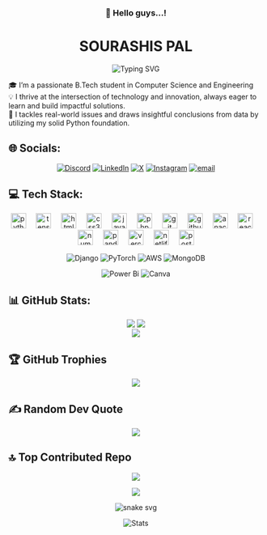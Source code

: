 <div align="center">
  
  ### 👋 Hello guys...! 
</div>
<h1 align="center"&>SOURASHIS PAL</h1>
<div align="center">
  <img src="https://readme-typing-svg.herokuapp.com?font=Fira+Code&pause=1000&color=02faee&center=true&vCenter=true&width=435&lines=Data+Scientist;Coding+is+not+just+a+skill;It's+a+power+that;Brings+imagination+to+life;😉" alt="Typing SVG" />
</div>

🎓 I’m a passionate B.Tech student in Computer Science and Engineering<br>
💡 I thrive at the intersection of technology and innovation, always eager to learn and build impactful solutions.<br>
🧠 I tackles real-world issues and draws insightful conclusions from data by utilizing my solid Python foundation.<br>

## 🌐 Socials:
<div align="center">

[![Discord](https://img.shields.io/badge/Discord-%237289DA.svg?logo=discord&logoColor=white)](https://discord.gg/soura_05) [![LinkedIn](https://img.shields.io/badge/LinkedIn-%230077B5.svg?logo=linkedin&logoColor=white)](https://www.linkedin.com/in/sourashis-pal-570b7432b) [![X](https://img.shields.io/badge/X-black.svg?logo=X&logoColor=white)](https://x.com/Soura_13)
[![Instagram](https://img.shields.io/badge/Instagram-%23E4405F.svg?logo=Instagram&logoColor=white)](https://instagram.com/_nobi.07_) [![email](https://img.shields.io/badge/Email-D14836?logo=gmail&logoColor=white)](mailto:palsourashis04@gmail.com)
</div>

## 💻 Tech Stack:
<div align="center">

  <img src="https://cdn.jsdelivr.net/gh/devicons/devicon/icons/python/python-original.svg" height="30" alt="python logo"  />
  <img width="12" />
  <img src="https://cdn.jsdelivr.net/gh/devicons/devicon/icons/tensorflow/tensorflow-original.svg" height="30" alt="tensorflow logo"  />
  <img width="12" />
  <img src="https://cdn.jsdelivr.net/gh/devicons/devicon/icons/html5/html5-original.svg" height="30" alt="html5 logo"  />
  <img width="12" />
  <img src="https://cdn.jsdelivr.net/gh/devicons/devicon/icons/css3/css3-original.svg" height="30" alt="css3 logo"  />
  <img width="12" />
  <img src="https://cdn.jsdelivr.net/gh/devicons/devicon/icons/javascript/javascript-original.svg" height="30" alt="javascript logo"  />
  <img width="12" />
  <img src="https://cdn.jsdelivr.net/gh/devicons/devicon/icons/php/php-original.svg" height="30" alt="php logo"  />
  <img width="12" />
  <img src="https://cdn.jsdelivr.net/gh/devicons/devicon/icons/git/git-original.svg" height="30" alt="git logo"  />
  <img width="12" />
  <img src="https://cdn.jsdelivr.net/gh/devicons/devicon/icons/github/github-original.svg" height="30" alt="github logo" />
  <img width="12" />
  <img src="https://cdn.jsdelivr.net/gh/devicons/devicon/icons/anaconda/anaconda-original.svg" height="30" alt="anaconda logo"  />
  <img width="12" />
  <img src="https://cdn.jsdelivr.net/gh/devicons/devicon/icons/react/react-original.svg" height="30" alt="react logo"  />
  <img width="12" />
  <img src="https://cdn.jsdelivr.net/gh/devicons/devicon/icons/numpy/numpy-original.svg" height="30" alt="numpy logo"  />
  <img width="12" />
  <img src="https://cdn.jsdelivr.net/gh/devicons/devicon/icons/pandas/pandas-original.svg" height="30" alt="pandas logo"  />
  <img width="12" />
  <img src="https://cdn.jsdelivr.net/gh/devicons/devicon/icons/vercel/vercel-original.svg" height="30" alt="vercel logo"  />
  <img width="12" />
  <img src="https://cdn.jsdelivr.net/gh/devicons/devicon/icons/netlify/netlify-original.svg" height="30" alt="netlify logo"  />
  <img width="12" />
  <img src="https://cdn.jsdelivr.net/gh/devicons/devicon/icons/postman/postman-original.svg" height="30" alt="postman logo"  />
  
  ![Django](https://img.shields.io/badge/django-%23092E20.svg?style=flat&logo=django&logoColor=white) 
  ![PyTorch](https://img.shields.io/badge/PyTorch-%23EE4C2C.svg?style=flat&logo=PyTorch&logoColor=white)
  ![AWS](https://img.shields.io/badge/AWS-%23FF9900.svg?style=flat&logo=amazon-aws&logoColor=white)
  ![MongoDB](https://img.shields.io/badge/MongoDB-%234ea94b.svg?style=flat&logo=mongodb&logoColor=white)
  
  ![Power Bi](https://img.shields.io/badge/power_bi-F2C811?style=flat&logo=powerbi&logoColor=black)
  ![Canva](https://img.shields.io/badge/Canva-%2300C4CC.svg?style=flat&logo=Canva&logoColor=white) 
</div>

## 📊 GitHub Stats:
<div align="center">
  
  ![](https://github-readme-stats.vercel.app/api?username=Soura1345&theme=tokyonight&hide_border=true&include_all_commits=false&count_private=true)
  ![](https://nirzak-streak-stats.vercel.app/?user=Soura1345&theme=tokyonight&hide_border=true)<br/>
  ![](https://github-readme-stats.vercel.app/api/top-langs/?username=Soura1345&theme=tokyonight&hide_border=true&include_all_commits=false&count_private=true&layout=compact)
</div>

## 🏆 GitHub Trophies
<div align = "center">
  
  ![](https://github-profile-trophy.vercel.app/?username=Soura1345&theme=monokai&no-frame=false&no-bg=true&margin-w=4)
</div>

## ✍️ Random Dev Quote
<div align = "center">
  
  ![](https://quotes-github-readme.vercel.app/api?type=horizontal&theme=merko)
</div>

## 🔝 Top Contributed Repo
<div align = "center">
  
  ![](https://github-contributor-stats.vercel.app/api?username=Soura1345&limit=5&theme=tokyonight&combine_all_yearly_contributions=true&hide_border=true)
</div>

<div align = "center">
  
  [![](https://visitcount.itsvg.in/api?id=Soura1345&icon=7&color=8)](https://visitcount.itsvg.in)
</div>

<!--## Activity graph
<div align="center">
  
![Activity Graph](https://github-readme-activity-graph.vercel.app/graph?username=Soura1345&bg_color=transparent&color=38bdae&line=70a5fd&point=bf91f3&area=true&hide_border=true)

</div>-->

<div align="center">
  
  ![snake svg](https://soura1345.github.io/Soura1345/github-contribution-grid-snake-dark.svg)
</div>
<div align="center">

![Stats](https://github-profile-summary-cards.vercel.app/api/cards/profile-details?username=soura1345&theme=github_dark)</div>
